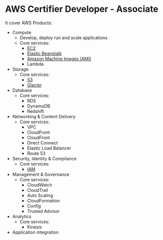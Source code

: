 # AWS Certifier Developer - Associate

It cover AWS Products:
- Compute
    - Develop, deploy run and scale applications
    - Core services:
        - [EC2](EC2.md)
        - [Elastic Beanstalk](EC2.md#ebs)
        - [Amazon Machine Images (AMI)](EC2.md#ami)
        - Lambda
- Storage
    - Core services:
        - [S3](S3.md)
        - [Glacier](S3.md#storage-classes)
- Database
    - Core services:
        - RDS
        - DynamoDB
        - Redshift
- Networking & Content Delivery
    - Core services:
        - VPC
        - CloudFront
        - CloudFront
        - Direct Connect
        - Elastic Load Balancer
        - Route 53
- Security, Identity & Compliance
    - Core services:
        - [IAM](IAM.md)
- Management & Governance
    - Core services:
        - CloudWatch
        - CloudTrail
        - Auto Scaling
        - CloudFormation
        - Config
        - Trusted Advisor
- Analytics
    - Core services:
        - Kinesis
- Application integration
